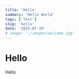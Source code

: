 ```yaml
---
title: 'Hello'
summary: 'Hello World'
tags: ['Test']
slug: 'hello'
date: '2025-07-19'
# image: './images/welcome.jpg'
---
```


# Hello

Hello
